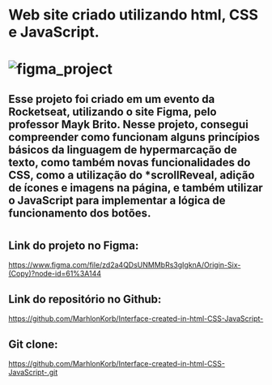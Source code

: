<h1> Web site criado utilizando html, CSS e JavaScript.<h1>

![figma_project](../fotos/preview.png)

<h2>Esse projeto foi criado em um evento da Rocketseat, utilizando o site Figma, pelo professor Mayk Brito.
Nesse projeto, consegui compreender como funcionam alguns princípios básicos da linguagem de hypermarcação de texto, como também novas funcionalidades do CSS, como a utilização do *scrollReveal, adição de ícones e imagens na página, e também utilizar o JavaScript para implementar a lógica de funcionamento dos botões.</h2>  

# <h2>Link do projeto no Figma:</h2>https://www.figma.com/file/zd2a4QDsUNMMbRs3gIgknA/Origin-Six-(Copy)?node-id=61%3A144
## <h2>Link do repositório no Github:</h2>
https://github.com/MarhlonKorb/Interface-created-in-html-CSS-JavaScript-

### <h2>Git clone:</h2>https://github.com/MarhlonKorb/Interface-created-in-html-CSS-JavaScript-.git